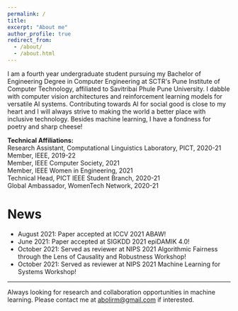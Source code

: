 ```yaml
---
permalink: /
title: 
excerpt: "About me"
author_profile: true
redirect_from: 
  - /about/
  - /about.html
---
```

I am a fourth year undergraduate student pursuing my Bachelor of Engineering Degree in Computer Engineering at SCTR's Pune Institute of Computer Technology, affiliated to Savitribai Phule Pune University. I dabble with computer vision architectures and reinforcement learning models for versatile AI systems. Contributing towards AI for social good is close to my heart and I will always strive to making the world a better place with inclusive technology. Besides machine learning, I have a fondness for poetry and sharp cheese! 
  
<B>Technical Affiliations: </B><BR>
Research Assistant, Computational Linguistics Laboratory, PICT, 2020-21<BR>
Member, IEEE, 2019-22<BR>
Member, IEEE Computer Society, 2021 <BR>
Member, IEEE Women in Engineering, 2021 <BR>
Technical Head, PICT IEEE Student Branch, 2020-21 <BR>
Global Ambassador, WomenTech Network, 2020-21 <BR>

News
======
- August 2021: Paper accepted at ICCV 2021 ABAW!
- June 2021: Paper accepted at SIGKDD 2021 epiDAMIK 4.0!
- October 2021: Served as reviewer at NIPS 2021 Algorithmic Fairness through the Lens of Causality and Robustness Workshop!
- October 2021: Served as reviewer at NIPS 2021 Machine Learning for Systems Workshop!

---
Always looking for research and collaboration opportunities in machine learning. Please contact me at abolirm@gmail.com if interested.



